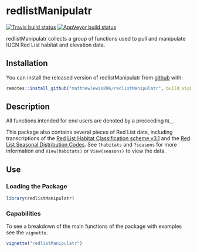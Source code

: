 
# redlistManipulatr

<!-- badges: start -->
[![Travis build status](https://travis-ci.com/matthewlewis896/redlistManipulatr.svg?branch=master)](https://travis-ci.com/matthewlewis896/redlistManipulatr)
[![AppVeyor build status](https://ci.appveyor.com/api/projects/status/github/matthewlewis896/redlistManipulatr?branch=master&svg=true)](https://ci.appveyor.com/project/matthewlewis896/redlistManipulatr)
<!-- badges: end -->

redlistManipulatr collects a group of functions used to pull and manipulate IUCN Red List habitat and elevation data.

## Installation

You can install the released version of redlistManipulatr from [github](https://github.com/matthewlewis896/redlistManipulatr) with:

``` r
remotes::install_github("matthewlewis896/redlistManipulatr", build_vignettes = TRUE)
```

## Description

All functions intended for end users are denoted by a preceeding `RL_`.

This package also contains several pieces of Red List data, including transcriptions of the [Red List Habitat Classification scheme v3.1](https://www.iucnredlist.org/resources/habitat-classification-scheme) and the [Red List Seasonal Distribution Codes](https://www.iucnredlist.org/resources/mappingstandards). See `?habitats` and `?seasons` for more information and `View(habitats)` or `View(seasons)` to view the data.

## Use

### Loading the Package

``` r
library(redlistManipulatr)
```

### Capabilities

To see a breakdown of the main functions of the package with examples see the `vignette`.

``` r
vignette("redlistManipulatr")
```
